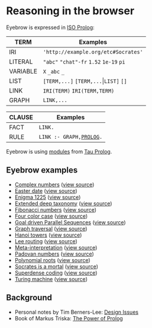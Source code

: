 # Reasoning in the browser

Eyebrow is expressed in [ISO Prolog](https://en.wikipedia.org/wiki/Prolog#ISO_Prolog):

TERM            | Examples
----------------|---------
IRI             | `'http://example.org/etc#Socrates'`
LITERAL         | `"abc"` `"chat"-fr` `1.52` `1e-19` `pi`
VARIABLE        | `X` `_abc` `_`
LIST            | `[TERM,...]` `[TERM,...`\|`LIST]` `[]`
LINK            | `IRI(TERM)` `IRI(TERM,TERM)`
GRAPH           | `LINK,...`

CLAUSE          | Examples
----------------|---------
FACT            | `LINK.`
RULE            | `LINK :- GRAPH,`[`PROLOG`](http://tau-prolog.org/documentation#prolog)`.`

Eyebrow is using [modules](https://github.com/josd/eye/tree/master/looking/eyebrow/modules) from [Tau Prolog](http://tau-prolog.org/).


## Eyebrow examples

- [Complex numbers](https://josd.github.io/eye/looking/eyebrow/examples/complex.html) ([view source](https://github.com/josd/eye/blob/master/looking/eyebrow/examples/complex.html))
- [Easter date](https://josd.github.io/eye/looking/eyebrow/examples/easter.html) ([view source](https://github.com/josd/eye/blob/master/looking/eyebrow/examples/easter.html))
- [Enigma 1225](https://josd.github.io/eye/looking/eyebrow/examples/enigma1225.html) ([view source](https://github.com/josd/eye/blob/master/looking/eyebrow/examples/enigma1225.html))
- [Extended deep taxonomy](https://josd.github.io/eye/looking/eyebrow/examples/edt.html) ([view source](https://github.com/josd/eye/blob/master/looking/eyebrow/examples/edt.html))
- [Fibonacci numbers](https://josd.github.io/eye/looking/eyebrow/examples/fibonacci.html) ([view source](https://github.com/josd/eye/blob/master/looking/eyebrow/examples/fibonacci.html))
- [Four color case](https://josd.github.io/eye/looking/eyebrow/examples/fourcolor.html) ([view source](https://github.com/josd/eye/blob/master/looking/eyebrow/examples/fourcolor.html))
- [Goal driven Parallel Sequences](https://josd.github.io/eye/looking/eyebrow/examples/gps.html) ([view source](https://github.com/josd/eye/blob/master/looking/eyebrow/examples/gps.html))
- [Graph traversal](https://josd.github.io/eye/looking/eyebrow/examples/graph.html) ([view source](https://github.com/josd/eye/blob/master/looking/eyebrow/examples/graph.html))
- [Hanoi towers](https://josd.github.io/eye/looking/eyebrow/examples/hanoi.html) ([view source](https://github.com/josd/eye/blob/master/looking/eyebrow/examples/hanoi.html))
- [Lee routing](https://josd.github.io/eye/looking/eyebrow/examples/lee.html) ([view source](https://github.com/josd/eye/blob/master/looking/eyebrow/examples/lee.html))
- [Meta-interpretation](https://josd.github.io/eye/looking/eyebrow/examples/mi.html) ([view source](https://github.com/josd/eye/blob/master/looking/eyebrow/examples/mi.html))
- [Padovan numbers](https://josd.github.io/eye/looking/eyebrow/examples/padovan.html) ([view source](https://github.com/josd/eye/blob/master/looking/eyebrow/examples/padovan.html))
- [Polynomial roots](https://josd.github.io/eye/looking/eyebrow/examples/polynomial.html) ([view source](https://github.com/josd/eye/blob/master/looking/eyebrow/examples/polynomial.html))
- [Socrates is a mortal](https://josd.github.io/eye/looking/eyebrow/examples/socrates.html) ([view source](https://github.com/josd/eye/blob/master/looking/eyebrow/examples/socrates.html))
- [Superdense coding](https://josd.github.io/eye/looking/eyebrow/examples/sdcoding.html) ([view source](https://github.com/josd/eye/blob/master/looking/eyebrow/examples/sdcoding.html))
- [Turing machine](https://josd.github.io/eye/looking/eyebrow/examples/turing.html) ([view source](https://github.com/josd/eye/blob/master/looking/eyebrow/examples/turing.html))


## Background

- Personal notes by Tim Berners-Lee: [Design Issues](https://www.w3.org/DesignIssues/)
- Book of Markus Triska: [The Power of Prolog](https://www.metalevel.at/prolog)
